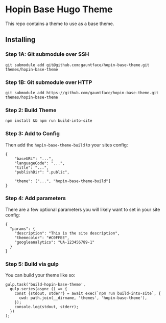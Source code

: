 # Hopin Base Hugo Theme

This repo contains a theme to use as a base theme.

## Installing

### Step 1A: Git submodule over SSH

```
git submodule add git@github.com:gauntface/hopin-base-theme.git themes/hopin-base-theme
```

### Step 1B: Git submodule over HTTP

```
git submodule add https://github.com/gauntface/hopin-base-theme.git themes/hopin-base-theme
```

### Step 2: Build Theme

```
npm install && npm run build-into-site
```

### Step 3: Add to Config

Then add the `hopin-base-theme-build` to your sites config:

```
{
    "baseURL": "...",
    "languageCode": "...",
    "title": "...",
    "publishDir": ".public",

    "theme": ["...", "hopin-base-theme-build"]
}
```

### Step 4: Add parameters

There are a few optional parameters you will likely want to set in your site config:

```
{
  "params": {
    "description": "This is the site description",
    "themecolor": "#C0FFEE",
    "googleanalytics": "UA-123456789-1"
  }
}
```

### Step 5: Build via gulp

You can build your theme like so:

```
gulp.task('build-hopin-base-theme',
  gulp.series(async () => {
    const {stdout, stderr} = await exec(`npm run build-into-site`, {
      cwd: path.join(__dirname, 'themes', 'hopin-base-theme'),
    });
    console.log(stdout, stderr);
  })
);
```